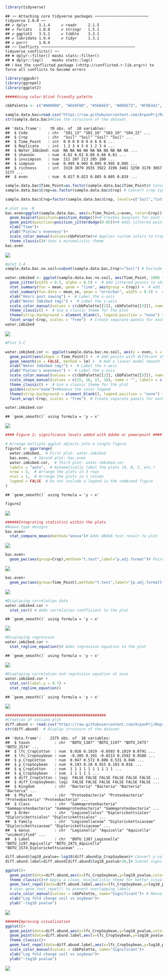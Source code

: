 ``` r
library(tidyverse)
```

    ## ── Attaching core tidyverse packages ──────────────────────── tidyverse 2.0.0 ──
    ## ✔ dplyr     1.1.4     ✔ readr     2.1.5
    ## ✔ forcats   1.0.0     ✔ stringr   1.5.1
    ## ✔ ggplot2   3.5.1     ✔ tibble    3.2.1
    ## ✔ lubridate 1.9.4     ✔ tidyr     1.3.1
    ## ✔ purrr     1.0.4     
    ## ── Conflicts ────────────────────────────────────────── tidyverse_conflicts() ──
    ## ✖ dplyr::filter() masks stats::filter()
    ## ✖ dplyr::lag()    masks stats::lag()
    ## ℹ Use the conflicted package (<http://conflicted.r-lib.org/>) to force all conflicts to become errors

``` r
library(ggpubr)
library(ggrepel)
library(ggplot2)

#####Using color-blind friendly palette

cbbPalette <- c("#000000", "#E69F00", "#56B4E9", "#009E73", "#F0E442", "#0072B2", "#D55E00", "#CC79A7")

sample.data.bac=read.csv("https://raw.githubusercontent.com/ArpanPrj/Reproducibility2025/refs/heads/main/Data_Visualization_class2/BacterialAlpha.csv", na.strings = "na") #Reading the data
str(sample.data.bac)#View the structure of the dataset
```

    ## 'data.frame':    70 obs. of  10 variables:
    ##  $ Code         : chr  "S01_13" "S02_16" "S03_19" "S04_22" ...
    ##  $ Crop         : chr  "Soil" "Soil" "Soil" "Soil" ...
    ##  $ Time_Point   : int  0 0 0 0 0 0 6 6 6 6 ...
    ##  $ Replicate    : int  1 2 3 4 5 6 1 2 3 4 ...
    ##  $ Water_Imbibed: num  NA NA NA NA NA NA NA NA NA NA ...
    ##  $ shannon      : num  6.62 6.61 6.66 6.66 6.61 ...
    ##  $ invsimpson   : num  211 207 213 205 200 ...
    ##  $ simpson      : num  0.995 0.995 0.995 0.995 0.995 ...
    ##  $ richness     : int  3319 3079 3935 3922 3196 3481 3250 3170 3657 3177 ...
    ##  $ even         : num  0.817 0.823 0.805 0.805 0.819 ...

``` r
sample.data.bac$Time_Point=as.factor(sample.data.bac$Time_Point)# Convert time points to categorical variable
sample.data.bac$Crop=as.factor(sample.data.bac$Crop) # Convert crop type to a categorical variable
```

``` r
sample.data.bac$Crop=factor(sample.data.bac$Crop, levels=c("Soil","Cotton","Soybean"))#Reorder the crop factor into custom order

# plot one -B
bac.even=ggplot(sample.data.bac, aes(x=Time_Point,y=even, color=Crop))+
  geom_boxplot(position=position_dodge())+# Creates boxplots for each time point, grouped by Crop
  geom_point(position=position_jitterdodge(0.05))+# Adds jittered points for better visibility
  xlab("Time")+
  ylab("Pielou's evenness")+
  scale_color_manual(values=cbbPalette)+# Applies custom colors to Crop categories
  theme_classic()# Uses a minimalistic theme
bac.even
```

![](Homework_DV2_Advanced_files/figure-gfm/unnamed-chunk-2-1.png)<!-- -->

``` r
#plot 2-A
sample.data.bac.no.soil=subset(sample.data.bac,Crop!="Soil") # Exclude Soil samples

water.imbibed <- ggplot(sample.data.bac.no.soil, aes(Time_Point, 1000 * Water_Imbibed, color = Crop)) +  # Define aesthetics: x-axis as Time.Point, y-axis as Water_Imbibed (converted to mg), and color by Crop
  geom_jitter(width = 0.5, alpha = 0.5) +  # Add jittered points to show individual data points with some transparency
  stat_summary(fun = mean, geom = "line", aes(group = Crop)) +  # Add lines representing the mean value for each Crop group
  stat_summary(fun.data = mean_se, geom = "errorbar", width = 0.5) +  # Add error bars representing the standard error of the mean
  xlab("Hours post sowing") +  # Label the x-axis
  ylab("Water Imbibed (mg)") +  # Label the y-axis
  scale_color_manual(values = c(cbbPalette[[2]], cbbPalette[[3]]), name = "", labels = c("", "")) +  # Manually set colors for the Crop variable
  theme_classic() +  # Use a classic theme for the plot
  theme(strip.background = element_blank(), legend.position = "none") +  # Customize theme: remove strip background and position legend to the right
  facet_wrap(~Crop, scales = "free")  # Create separate panels for each Crop, allowing free scales
water.imbibed
```

![](Homework_DV2_Advanced_files/figure-gfm/unnamed-chunk-3-1.png)<!-- -->

``` r
#Plot 3-C

water.imbibed.cor <- ggplot(sample.data.bac.no.soil, aes(y = even, x = 1000 * Water_Imbibed, color = Crop)) +  # Define aesthetics: y-axis as even, x-axis as Water_Imbibed (converted to mg), and color by Crop
  geom_point(aes(shape = Time_Point)) +  # Add points with different shapes based on Time.Point
  geom_smooth(se = FALSE, method = lm) +  # Add a linear model smooth line without confidence interval shading
  xlab("Water Imbibed (mg)") +  # Label the x-axis
  ylab("Pielou's evenness") +  # Label the y-axis
  scale_color_manual(values = c(cbbPalette[[2]], cbbPalette[[3]]), name = "", labels = c("Cotton", "Soybean")) +  # Manually set colors for the Crop variable
  scale_shape_manual(values = c(15, 16, 17, 18), name = "", labels = c("0 hrs", "6 hrs", "12 hrs", "18 hrs")) +  # Manually set shapes for the Time.Point variable
  theme_classic() +  # Use a classic theme for the plot
  guides(color="none")+#Remove the color legend
  theme(strip.background = element_blank(), legend.position = "none") +
  facet_wrap(~Crop, scales = "free")  # Create separate panels for each Crop, allowing free scales

water.imbibed.cor
```

    ## `geom_smooth()` using formula = 'y ~ x'

![](Homework_DV2_Advanced_files/figure-gfm/unnamed-chunk-4-1.png)<!-- -->

``` r
#### Figure 2; significance levels added with Adobe or powerpoint #### 

# Arrange multiple ggplot objects into a single figure
figure2 <- ggarrange(
  water.imbibed,  # First plot: water.imbibed
  bac.even,  # Second plot: bac.even
  water.imbibed.cor,  # Third plot: water.imbibed.cor
  labels = "auto",  # Automatically label the plots (A, B, C, etc.)
  nrow = 3,  # Arrange the plots in 3 rows
  ncol = 1,  # Arrange the plots in 1 column
  legend = FALSE  # Do not include a legend in the combined figure
)
```

    ## `geom_smooth()` using formula = 'y ~ x'

``` r
figure2
```

![](Homework_DV2_Advanced_files/figure-gfm/unnamed-chunk-5-1.png)<!-- -->

``` r
######Integrating statistics within the plots
#Anova type designs
bac.even+
  stat_compare_means(method="anova")# Adds ANOVA test result to plot
```

![](Homework_DV2_Advanced_files/figure-gfm/unnamed-chunk-6-1.png)<!-- -->

``` r
bac.even+
  geom_pwc(aes(group=Crop),method="t.test",label="p.adj.format")# Pairwise t-tests between Crop groups, labels used to show the pvalue
```

![](Homework_DV2_Advanced_files/figure-gfm/unnamed-chunk-6-2.png)<!-- -->

``` r
bac.even+
  geom_pwc(aes(group=Time_Point),method="t.test",label="{p.adj.format}{p.adj.signif}")# Pairwise t-tests between Time Points, labels used to shw pvalue and significance
```

![](Homework_DV2_Advanced_files/figure-gfm/unnamed-chunk-6-3.png)<!-- -->

``` r
#Displaying correlation data
water.imbibed.cor + 
  stat_cor() # Adds correlation coefficient to the plot
```

    ## `geom_smooth()` using formula = 'y ~ x'

![](Homework_DV2_Advanced_files/figure-gfm/unnamed-chunk-6-4.png)<!-- -->

``` r
#Displaying regression
water.imbibed.cor + 
  stat_regline_equation()# Adds regression equation to the plot
```

    ## `geom_smooth()` using formula = 'y ~ x'

![](Homework_DV2_Advanced_files/figure-gfm/unnamed-chunk-6-5.png)<!-- -->

``` r
#Diaplaying correlation and regression equation at once
water.imbibed.cor + 
  stat_cor(label.y = 0.7) +
  stat_regline_equation()
```

    ## `geom_smooth()` using formula = 'y ~ x'

![](Homework_DV2_Advanced_files/figure-gfm/unnamed-chunk-6-6.png)<!-- -->

``` r
#############################################
#Creation of volcano plot
diff.abund <- read.csv("https://raw.githubusercontent.com/ArpanPrj/Reproducibility2025/refs/heads/main/Data_Visualization_class2/diff_abund.csv")# Load differential abundance data
str(diff.abund)  # Display structure of the dataset
```

    ## 'data.frame':    2375 obs. of  16 variables:
    ##  $ taxon           : chr  "BOTU_1387" "BOTU_1197" "BOTU_2475" "BOTU_1574" ...
    ##  $ lfc_CropCotton  : num  0.016 0.1019 -0.0503 0.1019 0.0791 ...
    ##  $ lfc_CropSoybean : num  -0.305 0.191 -0.0213 0.2592 0.9588 ...
    ##  $ p_CropCotton    : num  0.947 0.572 0.806 0.531 0.846 ...
    ##  $ p_CropSoybean   : num  0.193 0.28 0.915 0.103 0.016 ...
    ##  $ q_CropCotton    : num  1 1 1 1 1 1 1 1 1 1 ...
    ##  $ q_CropSoybean   : num  1 1 1 1 1 ...
    ##  $ diff_CropCotton : logi  FALSE FALSE FALSE FALSE FALSE FALSE ...
    ##  $ diff_CropSoybean: logi  FALSE FALSE FALSE FALSE FALSE FALSE ...
    ##  $ Kingdom         : chr  "Bacteria" "Bacteria" "Bacteria" "Bacteria" ...
    ##  $ Phylum          : chr  "Proteobacteria" "Proteobacteria" "Proteobacteria" "Proteobacteria" ...
    ##  $ Class           : chr  "Gammaproteobacteria" "Gammaproteobacteria" "Gammaproteobacteria" "Gammaproteobacteria" ...
    ##  $ Order           : chr  "Legionellales" "Diplorickettsiales" "Diplorickettsiales" "Diplorickettsiales" ...
    ##  $ Family          : chr  "Legionellaceae" "Diplorickettsiaceae" "Diplorickettsiaceae" "Diplorickettsiaceae" ...
    ##  $ Genus           : chr  "Legionella" "Aquicella" "Aquicella" "unidentified" ...
    ##  $ Label           : chr  "BOTU_1387_Legionella" "BOTU_1197_Aquicella" "BOTU_2475_Aquicella" "BOTU_1574_Diplorickettsiaceae" ...

``` r
diff.abund$log10_pvalue=-log10(diff.abund$p_CropSoybean)# Convert p-values to -log10 scale for better visualization
diff.abund.label=diff.abund[diff.abund$log10_pvalue>30,]# Subset significant features

ggplot()+
  geom_point(data=diff.abund,aes(x=lfc_CropSoybean,y=log10_pvalue,color=diff_CropSoybean))+# Add scatter points for each feature, colored by significance status
  theme_classic()+# Apply a clean, minimalistic theme for better visualization
  geom_text_repel(data=diff.abund.label,aes(x=lfc_CropSoybean,y=log10_pvalue,color=diff_CropSoybean,label=Label))+# Add text labels for only the most significant points
  # Uses geom_text_repel() to prevent overlapping labels
  scale_color_manual(values = cbbPalette, name="Significant")+ # Manually set colors for significance groups using a predefined color palette
  xlab("Log fold change soil vs soybean")+
  ylab("-log10 pvalue")
```

![](Homework_DV2_Advanced_files/figure-gfm/unnamed-chunk-7-1.png)<!-- -->

``` r
######Improving visualization
ggplot()+
  geom_point(data=diff.abund,aes(x=lfc_CropSoybean,y=log10_pvalue,color=diff_CropSoybean))+
  geom_point(data=diff.abund.label,aes(x=lfc_CropSoybean,y=log10_pvalue,color=diff_CropSoybean),shape=17, color="red",size=4)+#Changing the shape, size and color of the points to visualize better
  theme_classic()+
  geom_text_repel(data=diff.abund.label,aes(x=lfc_CropSoybean,y=log10_pvalue,color=diff_CropSoybean,label=Label),color="red")+ #Changing the colour of text to red
  scale_color_manual(values = cbbPalette, name="Significant")+
  xlab("Log fold change soil vs soybean")+
  ylab("-log10 pvalue")
```

![](Homework_DV2_Advanced_files/figure-gfm/unnamed-chunk-7-2.png)<!-- -->
